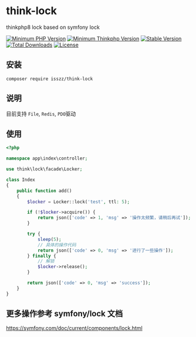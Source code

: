 
# think-lock
thinkphp8 lock based on symfony lock

<p>
    <a href="https://packagist.org/packages/isszz/think-lock"><img src="https://img.shields.io/badge/php->=8.0-8892BF.svg" alt="Minimum PHP Version"></a>
    <a href="https://packagist.org/packages/isszz/think-lock"><img src="https://img.shields.io/badge/thinkphp->=6.x-8892BF.svg" alt="Minimum Thinkphp Version"></a>
    <a href="https://packagist.org/packages/isszz/think-lock"><img src="https://poser.pugx.org/isszz/think-lock/v/stable" alt="Stable Version"></a>
    <a href="https://packagist.org/packages/isszz/think-lock"><img src="https://poser.pugx.org/isszz/think-lock/downloads" alt="Total Downloads"></a>
    <a href="https://packagist.org/packages/isszz/think-lock"><img src="https://poser.pugx.org/isszz/think-lock/license" alt="License"></a>
</p>

## 安装

```shell
composer require isszz/think-lock
```

## 说明
目前支持 `File`, `Redis`, `PDO`驱动

## 使用

```php
<?php

namespace app\index\controller;

use think\lock\facade\Locker;

class Index
{
    public function add()
    {
        $locker = Locker::lock('test', ttl: 5);

        if (!$locker->acquire()) {
            return json(['code' => 1, 'msg' => '操作太频繁，请稍后再试']);
        }

        try {
            sleep(5);
            // 具体的操作代码
            return json(['code' => 0, 'msg' => '进行了一些操作']);
        } finally {
            // 解锁
            $locker->release();
        }

        return json(['code' => 0, 'msg' => 'success']);
    }
}

```

## 更多操作参考 symfony/lock 文档

https://symfony.com/doc/current/components/lock.html
